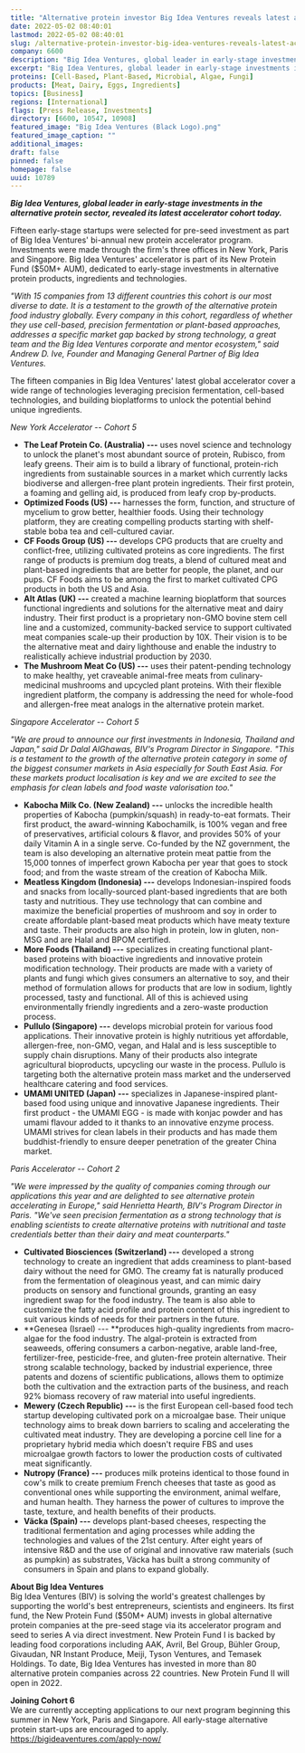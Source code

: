 ```yaml
---
title: "Alternative protein investor Big Idea Ventures reveals latest accelerator cohort"
date: 2022-05-02 08:40:01
lastmod: 2022-05-02 08:40:01
slug: /alternative-protein-investor-big-idea-ventures-reveals-latest-accelerator-cohort
company: 6600
description: "Big Idea Ventures, global leader in early-stage investments in the alternative protein sector, revealed its latest accelerator cohort today."
excerpt: "Big Idea Ventures, global leader in early-stage investments in the alternative protein sector, revealed its latest accelerator cohort today."
proteins: [Cell-Based, Plant-Based, Microbial, Algae, Fungi]
products: [Meat, Dairy, Eggs, Ingredients]
topics: [Business]
regions: [International]
flags: [Press Release, Investments]
directory: [6600, 10547, 10908]
featured_image: "Big Idea Ventures (Black Logo).png"
featured_image_caption: ""
additional_images:
draft: false
pinned: false
homepage: false
uuid: 10789
---
```

***Big Idea Ventures, global leader in early-stage investments in the
alternative protein sector, revealed its latest accelerator cohort
today.***

Fifteen early-stage startups were selected for pre-seed investment as
part of Big Idea Ventures' bi-annual new protein accelerator program.
Investments were made through the firm's three offices in New York,
Paris and Singapore. Big Idea Ventures' accelerator is part of its New
Protein Fund (\$50M+ AUM), dedicated to early-stage investments in
alternative protein products, ingredients and technologies.

*"With 15 companies from 13 different countries this cohort is our most
diverse to date. It is a testament to the growth of the alternative
protein food industry globally. Every company in this cohort, regardless
of whether they use cell-based, precision fermentation or plant-based
approaches, addresses a specific market gap backed by strong technology,
a great team and the Big Idea Ventures corporate and mentor ecosystem,"
said Andrew D. Ive, Founder and Managing General Partner of Big Idea
Ventures.*

The fifteen companies in Big Idea Ventures' latest global accelerator
cover a wide range of technologies leveraging precision fermentation,
cell-based technologies, and building bioplatforms to unlock the
potential behind unique ingredients.

*New York Accelerator \-- Cohort 5*

-   **The Leaf Protein Co. (Australia) ---** uses novel science and
    technology to unlock the planet's most abundant source of protein,
    Rubisco, from leafy greens. Their aim is to build a library of
    functional, protein-rich ingredients from sustainable sources in a
    market which currently lacks biodiverse and allergen-free plant
    protein ingredients. Their first protein, a foaming and gelling aid,
    is produced from leafy crop by-products.
-   **Optimized Foods (US) ---** harnesses the form, function, and
    structure of mycelium to grow better, healthier foods. Using their
    technology platform, they are creating compelling products starting
    with shelf-stable boba tea and cell-cultured caviar.
-   **CF Foods Group (US) ---** develops CPG products that are cruelty
    and conflict-free, utilizing cultivated proteins as core
    ingredients. The first range of products is premium dog treats, a
    blend of cultured meat and plant-based ingredients that are better
    for people, the planet, and our pups. CF Foods aims to be among the
    first to market cultivated CPG products in both the US and Asia.
-   **Alt Atlas (UK) ---** created a machine learning bioplatform that
    sources functional ingredients and solutions for the alternative
    meat and dairy industry. Their first product is a proprietary
    non-GMO bovine stem cell line and a customized, community-backed
    service to support cultivated meat companies scale-up their
    production by 10X. Their vision is to be the alternative meat and
    dairy lighthouse and enable the industry to realistically achieve
    industrial production by 2030.
-   **The Mushroom Meat Co (US) ---** uses their patent-pending
    technology to make healthy, yet craveable animal-free meats from
    culinary-medicinal mushrooms and upcycled plant proteins. With their
    flexible ingredient platform, the company is addressing the need for
    whole-food and allergen-free meat analogs in the alternative protein
    market.

*Singapore Accelerator \-- Cohort 5*

*"We are proud to announce our first investments in Indonesia, Thailand
and Japan," said Dr Dalal AlGhawas, BIV's Program Director in Singapore.
"This is a testament to the growth of the alternative protein category
in some of the biggest consumer markets in Asia especially for South
East Asia. For these markets product localisation is key and we are
excited to see the emphasis for clean labels and food waste valorisation
too."*

-   **Kabocha Milk Co. (New Zealand) ---** unlocks the incredible health
    properties of Kabocha (pumpkin/squash) in ready-to-eat formats.
    Their first product, the award-winning Kabochamilk, is 100% vegan
    and free of preservatives, artificial colours & flavor, and provides
    50% of your daily Vitamin A in a single serve. Co-funded by the NZ
    government, the team is also developing an alternative protein meat
    pattie from the 15,000 tonnes of imperfect grown Kabocha per year
    that goes to stock food; and from the waste stream of the creation
    of Kabocha Milk.
-   **Meatless Kingdom (Indonesia) ---** develops Indonesian-inspired
    foods and snacks from locally-sourced plant-based ingredients that
    are both tasty and nutritious. They use technology that can combine
    and maximize the beneficial properties of mushroom and soy in order
    to create affordable plant-based meat products which have meaty
    texture and taste. Their products are also high in protein, low in
    gluten, non-MSG and are Halal and BPOM certified.
-   **More Foods (Thailand) ---** specializes in creating functional
    plant-based proteins with bioactive ingredients and innovative
    protein modification technology. Their products are made with a
    variety of plants and fungi which gives consumers an alternative to
    soy, and their method of formulation allows for products that are
    low in sodium, lightly processed, tasty and functional. All of this
    is achieved using environmentally friendly ingredients and a
    zero-waste production process.
-   **Pullulo (Singapore) ---** develops microbial protein for various
    food applications. Their innovative protein is highly nutritious yet
    affordable, allergen-free, non-GMO, vegan, and Halal and is less
    susceptible to supply chain disruptions. Many of their products also
    integrate agricultural bioproducts, upcycling our waste in the
    process. Pullulo is targeting both the alternative protein mass
    market and the underserved healthcare catering and food services.
-   **UMAMI UNITED (Japan) ---** specializes in Japanese-inspired
    plant-based food using unique and innovative Japanese ingredients.
    Their first product - the UMAMI EGG - is made with konjac powder and
    has umami flavour added to it thanks to an innovative enzyme
    process. UMAMI strives for clean labels in their products and has
    made them buddhist-friendly to ensure deeper penetration of the
    greater China market.

*Paris Accelerator \-- Cohort 2*

*"We were impressed by the quality of companies coming through our
applications this year and are delighted to see alternative protein
accelerating in Europe," said Henrietta Hearth, BIV's Program Director
in Paris. "We've seen precision fermentation as a strong technology that
is enabling scientists to create alternative proteins with nutritional
and taste credentials better than their dairy and meat counterparts."*

-   **Cultivated Biosciences (Switzerland) ---** developed a strong
    technology to create an ingredient that adds creaminess to
    plant-based dairy without the need for GMO. The creamy fat is
    naturally produced from the fermentation of oleaginous yeast, and
    can mimic dairy products on sensory and functional grounds, granting
    an easy ingredient swap for the food industry. The team is also able
    to customize the fatty acid profile and protein content of this
    ingredient to suit various kinds of needs for their partners in the
    future.
-   **Genesea (Israel) --- **produces high-quality ingredients from
    macro-algae for the food industry. The algal-protein is extracted
    from seaweeds, offering consumers a carbon-negative, arable
    land-free, fertilizer-free, pesticide-free, and gluten-free protein
    alternative. Their strong scalable technology, backed by industrial
    experience, three patents and dozens of scientific publications,
    allows them to optimize both the cultivation and the extraction
    parts of the business, and reach 92% biomass recovery of raw
    material into useful ingredients.
-   **Mewery (Czech Republic) ---** is the first European cell-based
    food tech startup developing cultivated pork on a microalgae base.
    Their unique technology aims to break down barriers to scaling and
    accelerating the cultivated meat industry. They are developing a
    porcine cell line for a proprietary hybrid media which doesn\'t
    require FBS and uses microalgae growth factors to lower the
    production costs of cultivated meat significantly.
-   **Nutropy (France) ---** produces milk proteins identical to those
    found in cow\'s milk to create premium French cheeses that taste as
    good as conventional ones while supporting the environment, animal
    welfare, and human health. They harness the power of cultures to
    improve the taste, texture, and health benefits of their products.
-   **Väcka (Spain) ---** develops plant-based cheeses, respecting the
    traditional fermentation and aging processes while adding the
    technologies and values of the 21st century. After eight years of
    intensive R&D and the use of original and innovative raw materials
    (such as pumpkin) as substrates, Väcka has built a strong community
    of consumers in Spain and plans to expand globally.

**About Big Idea Ventures**\
Big Idea Ventures (BIV) is solving the world\'s greatest challenges by
supporting the world's best entrepreneurs, scientists and engineers. Its
first fund, the New Protein Fund (\$50M+ AUM) invests in global
alternative protein companies at the pre-seed stage via its accelerator
program and seed to series A via direct investment. New Protein Fund I
is backed by leading food corporations including AAK, Avril, Bel Group,
Bühler Group, Givaudan, NR Instant Produce, Meiji, Tyson Ventures, and
Temasek Holdings. To date, Big Idea Ventures has invested in more than
80 alternative protein companies across 22 countries. New Protein Fund
II will open in 2022.

**Joining Cohort 6**\
We are currently accepting applications to our next program beginning
this summer in New York, Paris and Singapore. All early-stage
alternative protein start-ups are encouraged to apply.
<https://bigideaventures.com/apply-now/>
